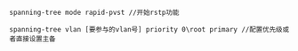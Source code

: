 	spanning-tree mode rapid-pvst //开始rstp功能

	spanning-tree vlan [要参与的vlan号] priority 0\root primary //配置优先级或者直接设置主备
